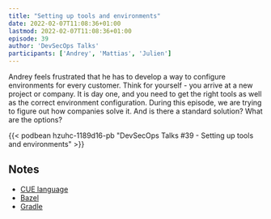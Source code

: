 ```yaml
---
title: "Setting up tools and environments"
date: 2022-02-07T11:08:36+01:00
lastmod: 2022-02-07T11:08:36+01:00
episode: 39
author: 'DevSecOps Talks'
participants: ['Andrey', 'Mattias', 'Julien']
---
```


Andrey feels frustrated that he has to develop a way to configure environments for every customer. Think for yourself - you arrive at a new project or company. It is day one, and you need to get the right tools as well as the correct environment configuration. During this episode, we are trying to figure out how companies solve it. And is there a standard solution? What are the options?

<!--more-->

<!-- Player -->

{{< podbean hzuhc-1189d16-pb "DevSecOps Talks #39 - Setting up tools and environments" >}}

## Notes

- [CUE language](https://cuelang.org/)
- [Bazel](https://bazel.build/)
- [Gradle](https://gradle.org/)